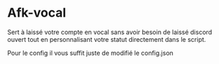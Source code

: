 # Afk-vocal
Sert à laissé votre compte en vocal sans avoir besoin de laissé discord ouvert tout en personnalisant votre statut directement dans le script.

Pour le config il vous suffit juste de modifié le config.json
